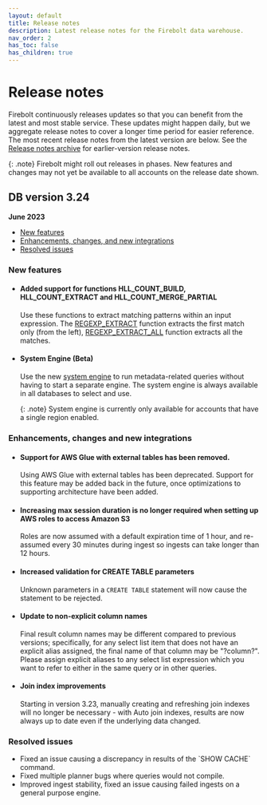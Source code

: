 ```yaml
---
layout: default
title: Release notes
description: Latest release notes for the Firebolt data warehouse.
nav_order: 2
has_toc: false
has_children: true
---
```


# Release notes

Firebolt continuously releases updates so that you can benefit from the latest and most stable service. These updates might happen daily, but we aggregate release notes to cover a longer time period for easier reference. The most recent release notes from the latest version are below. See the [Release notes archive](../release-notes/release-notes-archive.md) for earlier-version release notes.

{: .note}
Firebolt might roll out releases in phases. New features and changes may not yet be available to all accounts on the release date shown.


## DB version 3.24
**June 2023**

* [New features](#new-features)
* [Enhancements, changes, and new integrations](#enhancements-changes-and-new-integrations)
* [Resolved issues](#resolved-issues)
  
### New features

* #### <!--- FIR-18691 —--> **Added support for functions HLL_COUNT_BUILD, HLL_COUNT_EXTRACT and HLL_COUNT_MERGE_PARTIAL**

  Use these functions to extract matching patterns within an input expression. The [REGEXP\_EXTRACT](../sql-reference/functions-reference/regexp-extract.md) function extracts the first match only (from the left), [REGEXP\_EXTRACT\_ALL](../sql-reference/functions-reference/regexp-extract-all.md) function extracts all the matches.

* #### <!--- FIR-22914 ---> **System Engine (Beta)**

  Use the new [system engine](../working-with-engines/system-engine.md) to run metadata-related queries without having to start a separate engine. The system engine is always available in all databases to select and use. 

  {: .note}
  System engine is currently only available for accounts that have a single region enabled.

### Enhancements, changes and new integrations

* #### <!--- FIR-22195 ---> Support for AWS Glue with external tables has been removed. 

  Using AWS Glue with external tables has been deprecated. Support for this feature may be added back in the future, once optimizations to supporting architecture have been added. 

* #### <!--- FIR-22036 ---> Increasing max session duration is no longer required when setting up AWS roles to access Amazon S3

  Roles are now assumed with a default expiration time of 1 hour, and re-assumed every 30 minutes during ingest so ingests can take longer than 12 hours.

* #### <!--- FIR-22036 --->  Increased validation for CREATE TABLE parameters

  Unknown parameters in a `CREATE TABLE` statement will now cause the statement to be rejected. 

* #### <!--- FIR-23446 --->  Update to non-explicit column names

  Final result column names may be different compared to previous versions; specifically, for any select list item that does not have an explicit alias assigned, the final name of that column may be "?column?". Please assign explicit aliases to any select list expression which you want to refer to either in the same query or in other queries.

* #### Join index improvements

  Starting in version 3.23, manually creating and refreshing join indexes will no longer be necessary -  with Auto join indexes, results are now always up to date even if the underlying data changed.

### Resolved issues

* <!--- FIR-19227 ---> Fixed an issue causing a discrepancy in results of the `SHOW CACHE` command.

* <!--- FIR-16262 ---> Fixed multiple planner bugs where queries would not compile.

* <!--- FIR-22968 ---> Improved ingest stability, fixed an issue causing failed ingests on a general purpose engine.
